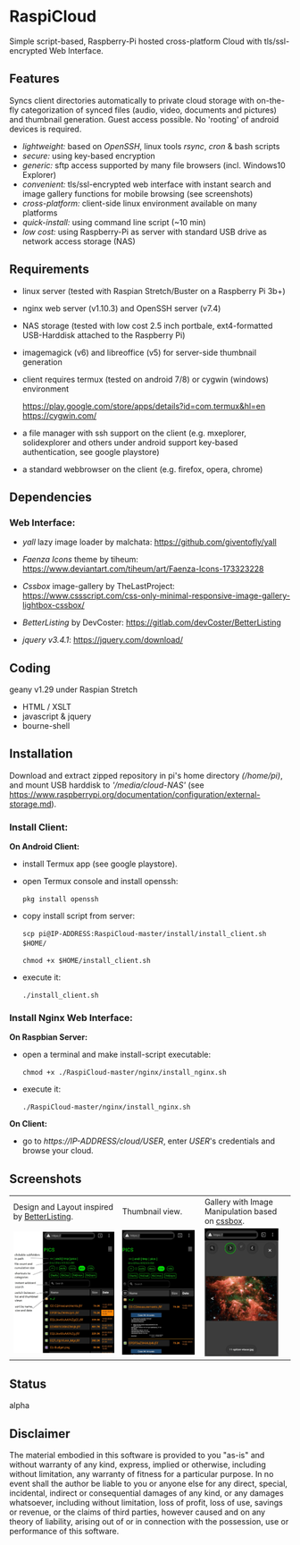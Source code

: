 # RaspiCloud
Simple script-based, Raspberry-Pi hosted cross-platform Cloud with tls/ssl-encrypted Web Interface.

## Features
  Syncs client directories automatically to private cloud storage with
  on-the-fly categorization of synced files (audio, video, documents and pictures)
  and thumbnail generation. Guest access possible.
  No 'rooting' of android devices is required.
- *lightweight:* based on *OpenSSH*, linux tools *rsync*, *cron* & bash scripts
- *secure:* using key-based encryption
- *generic:* sftp access supported by many file browsers (incl. Windows10 Explorer)
- *convenient:* tls/ssl-encrypted web interface with instant search and image gallery functions for mobile browsing (see screenshots)
- *cross-platform:* client-side linux environment available on many platforms
- *quick-install:* using command line script (~10 min)
- *low cost:* using Raspberry-Pi as server with standard USB drive as network access storage (NAS)

## Requirements
- linux server (tested with Raspian Stretch/Buster on a Raspberry Pi 3b+) 
- nginx web server (v1.10.3) and OpenSSH server (v7.4)
- NAS storage (tested with low cost 2.5 inch portbale, ext4-formatted USB-Harddisk attached to the Raspberry Pi)
- imagemagick (v6) and libreoffice (v5) for server-side thumbnail generation
- client requires termux (tested on android 7/8) or cygwin (windows) environment

  https://play.google.com/store/apps/details?id=com.termux&hl=en  
  https://cygwin.com/
- a file manager with ssh support on the client (e.g. mxeplorer, solidexplorer and others under android support key-based authentication, see google playstore)
- a standard webbrowser on the client (e.g. firefox, opera, chrome)

## Dependencies
### Web Interface:
  - *yall* lazy image loader by malchata:
   https://github.com/giventofly/yall
    
  - *Faenza Icons* theme by tiheum:
   https://www.deviantart.com/tiheum/art/Faenza-Icons-173323228
   
  - *Cssbox* image-gallery by TheLastProject:
   https://www.cssscript.com/css-only-minimal-responsive-image-gallery-lightbox-cssbox/
   
  - *BetterListing* by DevCoster:
   https://gitlab.com/devCoster/BetterListing
   
  - *jquery v3.4.1*:
   https://jquery.com/download/
   
## Coding
geany v1.29 under Raspian Stretch
- HTML / XSLT
- javascript & jquery
- bourne-shell

## Installation
Download and extract zipped repository in pi's home directory *(/home/pi)*, and mount USB harddisk 
to *'/media/cloud-NAS'* (see https://www.raspberrypi.org/documentation/configuration/external-storage.md).

### Install Client:
  **On Android Client:**
  - install Termux app (see google playstore).
  - open Termux console and install openssh:
  
    ```pkg install openssh```
  
  - copy install script from server:
  
    ```scp pi@IP-ADDRESS:RaspiCloud-master/install/install_client.sh $HOME/```
    
    ```chmod +x $HOME/install_client.sh```
  
  - execute it:
  
    ```./install_client.sh```
    
   
### Install Nginx Web Interface:
  **On Raspbian Server:**
  - open a terminal and make install-script executable:
  
    ```chmod +x ./RaspiCloud-master/nginx/install_nginx.sh```
  
  - execute it: 
    
    ```./RaspiCloud-master/nginx/install_nginx.sh```
  
  **On Client:**  
  - go to *https://IP-ADDRESS/cloud/USER*, enter *USER*'s credentials and browse your cloud.
    
  
## Screenshots
<table>
<tr>
<td>Design and Layout inspired by <a href="https://gitlab.com/devCoster/BetterListing">BetterListing</a>.</td>
<td>Thumbnail view.</td>
<td>Gallery with Image Manipulation based on <a href="https://www.cssscript.com/css-only-minimal-responsive-image-gallery-lightbox-cssbox/">cssbox</a>.</td>
</tr>
<tr>
<td><img src="screenshot01.jpg" width="100%" </img></td>
<td><img src="screenshot02.jpg" width="97%" </img></td>
<td><img src="screenshot03.jpg" width="90%" </img></td>
</tr>
</table>

## Status
 alpha

## Disclaimer
The material embodied in this software is provided to you "as-is" and without warranty of any kind, express, implied or otherwise, including 
without limitation, any warranty of fitness for a particular purpose. In no event shall the author be liable to you or anyone else for any 
direct, special, incidental, indirect or consequential damages of any kind, or any damages whatsoever, including without limitation,
loss of profit, loss of use, savings or revenue, or the claims of third parties, however caused and on any theory of liability, arising
out of or in connection with the possession, use or performance of this software.
